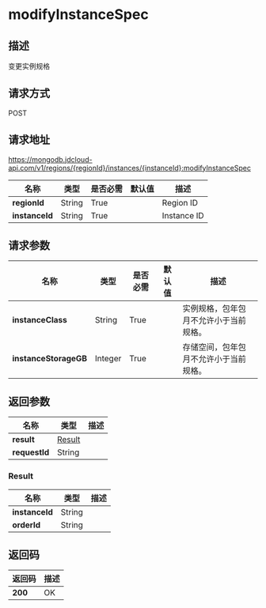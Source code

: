 # modifyInstanceSpec


## 描述
变更实例规格

## 请求方式
POST

## 请求地址
https://mongodb.jdcloud-api.com/v1/regions/{regionId}/instances/{instanceId}:modifyInstanceSpec

|名称|类型|是否必需|默认值|描述|
|---|---|---|---|---|
|**regionId**|String|True| |Region ID|
|**instanceId**|String|True| |Instance ID|

## 请求参数
|名称|类型|是否必需|默认值|描述|
|---|---|---|---|---|
|**instanceClass**|String|True| |实例规格，包年包月不允许小于当前规格。|
|**instanceStorageGB**|Integer|True| |存储空间，包年包月不允许小于当前规格。|


## 返回参数
|名称|类型|描述|
|---|---|---|
|**result**|[Result](modifyinstancespec#result)| |
|**requestId**|String| |

### <div id="result">Result</div>
|名称|类型|描述|
|---|---|---|
|**instanceId**|String| |
|**orderId**|String| |

## 返回码
|返回码|描述|
|---|---|
|**200**|OK|
